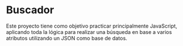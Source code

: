 # Buscador
Este proyecto tiene como objetivo practicar principalmente JavaScript, aplicando toda la lógica para realizar una búsqueda en base a varios atributos utilizando un JSON  como base de datos.
